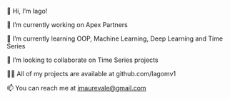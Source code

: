 👋 Hi, I’m Iago!

🔭 I’m currently working on Apex Partners

🌱 I’m currently learning OOP, Machine Learning, Deep Learning and Time Series

👯 I’m looking to collaborate on Time Series projects

👨‍💻 All of my projects are available at github.com/Iagomv1

📫 You can reach me at imaurevale@gmail.com
